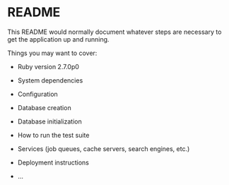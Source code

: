 # README

This README would normally document whatever steps are necessary to get the
application up and running.

Things you may want to cover:

* Ruby version 2.7.0p0

* System dependencies

* Configuration

* Database creation

* Database initialization

* How to run the test suite

* Services (job queues, cache servers, search engines, etc.)

* Deployment instructions

* ...
